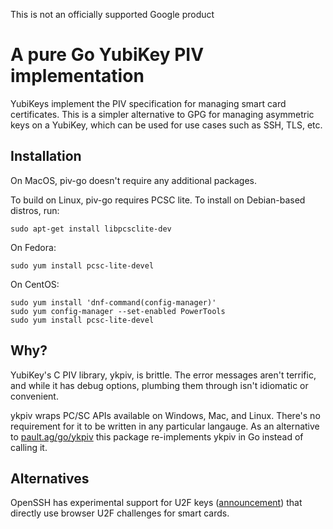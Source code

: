 This is not an officially supported Google product

# A pure Go YubiKey PIV implementation

YubiKeys implement the PIV specification for managing smart card certificates.
This is a simpler alternative to GPG for managing asymmetric keys on a YubiKey,
which can be used for use cases such as SSH, TLS, etc.

## Installation

On MacOS, piv-go doesn't require any additional packages.

To build on Linux, piv-go requires PCSC lite. To install on Debian-based
distros, run:

```
sudo apt-get install libpcsclite-dev
```

On Fedora:

```
sudo yum install pcsc-lite-devel
```

On CentOS:

```
sudo yum install 'dnf-command(config-manager)'
sudo yum config-manager --set-enabled PowerTools
sudo yum install pcsc-lite-devel
```

## Why?

YubiKey's C PIV library, ykpiv, is brittle. The error messages aren't terrific,
and while it has debug options, plumbing them through isn't idiomatic or
convenient.

ykpiv wraps PC/SC APIs available on Windows, Mac, and Linux. There's no
requirement for it to be written in any particular langauge. As an alternative
to [pault.ag/go/ykpiv][go-ykpiv] this package re-implements ykpiv in Go instead
of calling it.

## Alternatives

OpenSSH has experimental support for U2F keys ([announcement][openssh-u2f]) that
directly use browser U2F challenges for smart cards.

[go-ykpiv]: https://github.com/paultag/go-ykpiv
[openssh-u2f]: https://marc.info/?l=openssh-unix-dev&m=157259802529972&w=2
